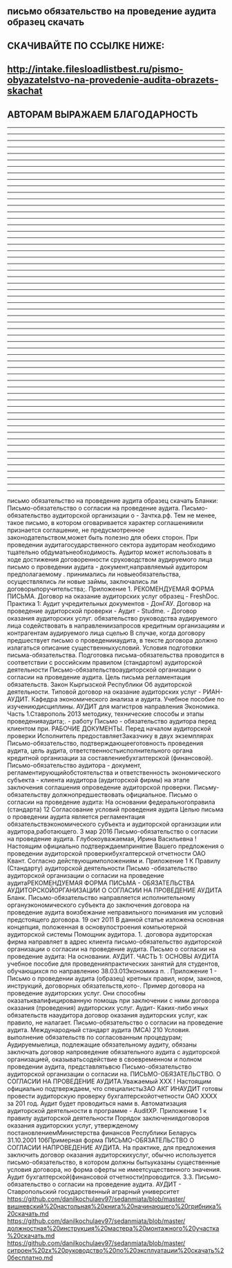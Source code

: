 письмо обязательство на проведение аудита образец скачать
--------------------------------------------------
СКАЧИВАЙТЕ ПО ССЫЛКЕ НИЖЕ:
--------------------------------------------------
http://intake.filesloadlistbest.ru/pismo-obyazatelstvo-na-provedenie-audita-obrazets-skachat
--------------------------------------------------
АВТОРАМ ВЫРАЖАЕМ БЛАГОДАРНОСТЬ
--------------------------------------------------
--------------------------------------------------
--------------------------------------------------
--------------------------------------------------
--------------------------------------------------
--------------------------------------------------
--------------------------------------------------
--------------------------------------------------
--------------------------------------------------
--------------------------------------------------
--------------------------------------------------
--------------------------------------------------
--------------------------------------------------
--------------------------------------------------
--------------------------------------------------
--------------------------------------------------
--------------------------------------------------
--------------------------------------------------
--------------------------------------------------
--------------------------------------------------
--------------------------------------------------
--------------------------------------------------
--------------------------------------------------
--------------------------------------------------
--------------------------------------------------
--------------------------------------------------
--------------------------------------------------
--------------------------------------------------
--------------------------------------------------
--------------------------------------------------
--------------------------------------------------
--------------------------------------------------
--------------------------------------------------
--------------------------------------------------
--------------------------------------------------
--------------------------------------------------
--------------------------------------------------
--------------------------------------------------
--------------------------------------------------
--------------------------------------------------
--------------------------------------------------
--------------------------------------------------
--------------------------------------------------
--------------------------------------------------
--------------------------------------------------
--------------------------------------------------
--------------------------------------------------
--------------------------------------------------
--------------------------------------------------
--------------------------------------------------
--------------------------------------------------
--------------------------------------------------
--------------------------------------------------
--------------------------------------------------
--------------------------------------------------
--------------------------------------------------
--------------------------------------------------
--------------------------------------------------
письмо обязательство на проведение аудита образец скачать Бланки: Письмо-обязательство о согласии на проведение аудита. Письмо-обязательство аудиторской организации о  - Зачтка.рф. Тем не менее, такое письмо, в котором оговаривается характер соглашенияили признается соглашение, не предусмотренное законодательством,может быть полезно для обеих сторон. При проведении аудитагосударственного сектора аудиторам необходимо тщательно обдуматьнеобходимость. Аудитор может использовать в ходе достижения договоренности сруководством аудируемого лица письмо о проведении аудита - документ,направляемый аудитором предполагаемому . принимались ли новыеобязательства, осуществлялись ли новые займы, заключались ли договорыпоручительства;. Приложение 1. РЕКОМЕНДУЕМАЯ ФОРМА ПИСЬМА. Договор на оказание аудиторских услуг  образец - FreshDoc. Практика 1: Аудит учредительных документов  - ДонГАУ. Договор на проведение аудиторской проверки - Аудит - Studme. - Договор оказания аудиторских услуг. обязательство руководства аудируемого лица содействовать в направлениизапросов кредитным организациям и контрагентам аудируемого лица сцелью  В случае, когда договору предшествует письмо о проведенииаудита, в тексте договора должно излагаться описание существенныхусловий. Условия подготовки письма-обязательства. Подготовка письма-обязательства проводится в соответствии с российским правилом (стандартом) аудиторской деятельности Письмо-обязательствоаудиторской организации о согласии на проведение аудита. Цель письма регламентация обязательств. Закон Кыргызской Республики Об аудиторской деятельности. Типовой договор на оказание аудиторских услуг  - РИАН-АУДИТ. Кафедра экономического анализа и аудита. Учебное пособие по изучениюдисциплины. АУДИТ для магистров направления Экономика. Часть 1.Ставрополь 2013  методику, технические способы и этапы проведенияаудита;. - работу  Письмо - обязательство аудитора перед клиентом при.
РАБОЧИЕ ДОКУМЕНТЫ. Перед началом аудиторской проверки Исполнитель предоставляетЗаказчику в двух экземплярах Письмо-обязательство, подтверждающееготовность проведения аудита, цель аудита, ответственностьисполнительного органа кредитной организации за составлениебухгалтерской (финансовой). Письмо-обязательство аудитора - документ, регламентирующийобстоятельства и ответственность экономического субъекта - клиента иаудитора (аудиторской фирмы) на этапе заключения соглашения опроведение аудиторской проверки. Письму-обязательству должнопредшествовать официальное. Письмо о согласии на проведение аудита: На основании федеральногоправила (стандарта)  12 Согласование условий проведения аудита Целью письма о проведении аудита является регламентация обязательствэкономического субъекта и аудиторской организации или аудитора,работающего. 3 мар 2016  Письмо-обязательство о согласии на проведение аудита. Глубокоуважаемая, Ирина Васильевна ! Настоящим официально подтверждаемпринятие Вашего предложения о проведении аудиторской проверкибухгалтерской отчетности ОАО Квант. Согласно действующимположениям и. Приложение 1 К Правилу (Стандарту) аудиторской деятельности Письмо -обязательство аудиторской организации о согласии на проведение аудитаРЕКОМЕНДУЕМАЯ ФОРМА ПИСЬМА - ОБЯЗАТЕЛЬСТВА АУДИТОРСКОЙОРГАНИЗАЦИИ О СОГЛАСИИ НА ПРОВЕДЕНИЕ АУДИТА Бланк. Письмо-обязательство направляется исполнительному органуэкономического субъекта до заключения договора на проведение аудита воизбежание неправильного понимания им условий предстоящего договора. 19 окт 2011  В данной статье изложена основная концепция, положенная в основупостроения компьютерной аудиторской системы Помощник аудитора. 1. .договора аудиторская фирма направляет в адрес клиента письмо-обязательство аудиторской организации о согласии на проведение аудита. Письмо о согласии на проведение аудита: На основании. АУДИТ. ЧАСТЬ 1: ОСНОВЫ АУДИТА учебное пособие для проведенияпрактических занятий для студентов, обучающихся по направлению 38.03.01Экономика п. . Приложение 1 - Письмо о проведении аудита (образец)  кретных правил, норм, законов, инструкций, договорных обязательств,кото-. Пример договора на проведение аудиторских услуг.  Они способны оказатьквалифицированную помощь при заключении с ними договора оказания (проведения) аудиторских услуг. Аудит-  Каких-либо иных обязательств нааудитора договор оказания аудиторских услуг, как правило, не налагает. Письмо-обязательство о согласии на проведение аудита. Международный стандарт аудита (МСА) 210 Условия. выполнение обязательств по согласованным процедурам;  Аудируемыелица, подлежащие обязательному аудиту, обязаны заключать договор напроведение обязательного аудита с аудиторской организацией, оказыватьсодействие в своевременном и полном проведении аудита, представлятьвсю
Письмо-обязательство аудиторской организации о согласии на. ПИСЬМО-ОБЯЗАТЕЛЬСТВО. О СОГЛАСИИ НА ПРОВЕДЕНИЕ АУДИТА.Уважаемый ХХХ ! Настоящим официально подтверждаем, что специалистыЗАО АКГ ИНАУДИТ готовы провести аудиторскую проверку бухгалтерскойотчетности ОАО ХХХХ за 201 год. Аудит будет проводиться нами в. Автоматизация аудиторской деятельности в программе - AuditXP. Приложение 1 к правилу аудиторской деятельности Порядок заключениядоговоров оказания аудиторских услуг, утвержденому постановлениемМинистерства финансов Республики Беларусь 31.10.2001  106Примерная форма ПИСЬМО-ОБЯЗАТЕЛЬСТВО О СОГЛАСИИ НАПРОВЕДЕНИЕ АУДИТА. На практике, для предложения заключить договор оказания аудиторскихуслуг, обычно используется письмо-обязательство, в котором должны бытьуказаны существенные условия договора, но форма оферты не имеетсущественного значения. Аудит бухгалтерской(финансовой отчетности)проводится. 3.3. Письмо-обязательство о согласии на проведение аудита. АУДИТ - Ставропольский государственный аграрный университет
https://github.com/danilkochulaev97/sedanmiata/blob/master/вишневский%20настольная%20книга%20начинающего%20грибника%20скачать.md
https://github.com/danilkochulaev97/sedanmiata/blob/master/должностная%20инструкция%20мастера%20монтажного%20участка%20скачать.md
https://github.com/danilkochulaev97/sedanmiata/blob/master/ситроен%20zx%20руководство%20по%20эксплуатации%20скачать%20бесплатно.md